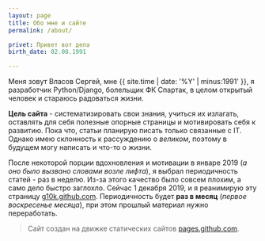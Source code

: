 ```yaml
---
layout: page
title: Обо мне и сайте
permalink: /about/

privet: Привет вот дела
birth_date: 02.08.1991

---
```


Меня зовут Власов Сергей, мне {{ site.time | date: '%Y' | minus:1991' }}, я разработчик Python/Django, болельщик ФК Спартак, в целом открытый человек и стараюсь радоваться жизни.

**Цель сайта** - систематизировать свои знания, учиться их излагать, оставлять для себя полезные опорные страницы 
и мотивировать себя к развитию. Пока что, статьи планирую писать только связанные с IT. 
Однако имею склонность к рассуждению о _великом_, поэтому в будущем могу написать и что-то о жизни.

После некоторой порции вдохновления и мотивации в январе 2019 (_а оно было вызвано словами возле лифта_), я выбрал периодичность статей - раз в неделю. Из-за этого качество было совсем плохим, а само дело быстро заглохло. Сейчас 1 декабря 2019, и я реанимирую эту страницу [g10k.github.com](https://g10k.github.com). Периодичность будет **раз в месяц** (_первое воскресенье месяца_), при этом прошлый материал нужно переработать.

> Сайт создан на движке статических сайтов [pages.github.com](https://pages.github.com/). 

[jekyll-organization]: https://github.com/jekyll
